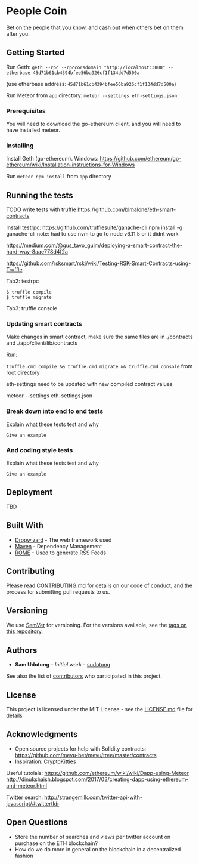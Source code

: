 # People Coin

Bet on the people that you know, and cash out when others bet on them after you.

## Getting Started

Run Geth:
```geth --rpc --rpccorsdomain "http://localhost:3000" --etherbase 45d71b61cb4394bfee56ba926cf1f134dd7d500a```

(use etherbase address: `45d71b61cb4394bfee56ba926cf1f134dd7d500a`)

Run Meteor from `app` directory:
```meteor --settings eth-settings.json```

### Prerequisites

You will need to download the go-ethereum client, and you will need to have installed meteor.


### Installing

Install Geth (go-ethereum).
Windows: https://github.com/ethereum/go-ethereum/wiki/Installation-instructions-for-Windows

Run `meteor npm install` from `app` directory

## Running the tests

TODO write tests with truffle https://github.com/blmalone/eth-smart-contracts

Install testrpc: https://github.com/trufflesuite/ganache-cli
npm install -g ganache-cli
note: had to use nvm to go to node v6.11.5 or it didnt work


https://medium.com/@gus_tavo_guim/deploying-a-smart-contract-the-hard-way-8aae778d4f2a

https://github.com/rsksmart/rskj/wiki/Testing-RSK-Smart-Contracts-using-Truffle

Tab2: testrpc
```
$ truffle compile
$ truffle migrate
```
Tab3: truffle console

### Updating smart contracts

Make changes in smart contract, make sure the same files are in ./contracts and ./app/client/lib/contracts

Run:

`truffle.cmd compile && truffle.cmd migrate && truffle.cmd console` from root directory

eth-settings need to be updated with new compiled contract values

meteor --settings eth-settings.json 


### Break down into end to end tests

Explain what these tests test and why

```
Give an example
```

### And coding style tests

Explain what these tests test and why

```
Give an example
```

## Deployment

TBD

## Built With

* [Dropwizard](http://www.dropwizard.io/1.0.2/docs/) - The web framework used
* [Maven](https://maven.apache.org/) - Dependency Management
* [ROME](https://rometools.github.io/rome/) - Used to generate RSS Feeds

## Contributing

Please read [CONTRIBUTING.md](https://gist.github.com/PurpleBooth/b24679402957c63ec426) for details on our code of conduct, and the process for submitting pull requests to us.

## Versioning

We use [SemVer](http://semver.org/) for versioning. For the versions available, see the [tags on this repository](https://github.com/sudotong/naze-coin/tags).

## Authors

* **Sam Udotong** - *Initial work* - [sudotong](https://github.com/sudotong)

See also the list of [contributors](https://github.com/sudotong/naze-coin/contributors) who participated in this project.

## License

This project is licensed under the MIT License - see the [LICENSE.md](LICENSE.md) file for details

## Acknowledgments

* Open source projects for help with Solidity contracts: https://github.com/mevu-bet/mevu/tree/master/contracts
* Inspiration: CryptoKitties

Useful tutoials:
https://github.com/ethereum/wiki/wiki/Dapp-using-Meteor
http://dinukshaish.blogspot.com/2017/03/creating-dapp-using-ethereum-and-meteor.html

Twitter search: http://strangemilk.com/twitter-api-with-javascript/#twittertldr

## Open Questions

* Store the number of searches and views per twitter account on purchase on the ETH blockchain?
* How do we do more in general on the blockchain in a decentralized fashion

